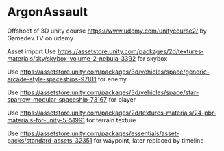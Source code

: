 # ArgonAssault

Offshoot of 3D unity course https://www.udemy.com/unitycourse2/ by Gamedev.TV on udemy

Asset import
Use https://assetstore.unity.com/packages/2d/textures-materials/sky/skybox-volume-2-nebula-3392 for skybox

Use https://assetstore.unity.com/packages/3d/vehicles/space/generic-arcade-style-spaceships-97811 for enemy

Use https://assetstore.unity.com/packages/3d/vehicles/space/star-sparrow-modular-spaceship-73167 for player

Use https://assetstore.unity.com/packages/2d/textures-materials/24-pbr-materials-for-unity-5-51991 for terrain texture

Use https://assetstore.unity.com/packages/essentials/asset-packs/standard-assets-32351 for waypoint, later replaced by timeline

